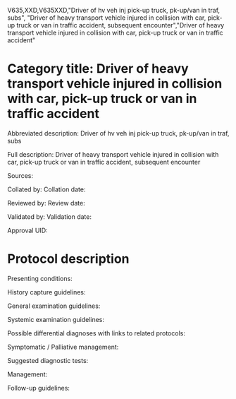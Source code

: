 V635,XXD,V635XXD,"Driver of hv veh inj pick-up truck, pk-up/van in traf, subs", "Driver of heavy transport vehicle injured in collision with car, pick-up truck or van in traffic accident, subsequent encounter","Driver of heavy transport vehicle injured in collision with car, pick-up truck or van in traffic accident"
# Category title: Driver of heavy transport vehicle injured in collision with car, pick-up truck or van in traffic accident

Abbreviated description: Driver of hv veh inj pick-up truck, pk-up/van in traf, subs

Full description: Driver of heavy transport vehicle injured in collision with car, pick-up truck or van in traffic accident, subsequent encounter

Sources:

Collated by:
Collation date:

Reviewed by:
Review date:

Validated by:
Validation date:

Approval UID:

# Protocol description

Presenting conditions:

History capture guidelines:

General examination guidelines:

Systemic examination guidelines:

Possible differential diagnoses with links to related protocols:

Symptomatic / Palliative management:

Suggested diagnostic tests:

Management:

Follow-up guidelines:
